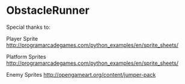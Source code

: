 # ObstacleRunner


Special thanks to:

Player Sprite
http://programarcadegames.com/python_examples/en/sprite_sheets/

Platform Sprites
http://programarcadegames.com/python_examples/en/sprite_sheets/

Enemy Sprites
http://opengameart.org/content/jumper-pack
